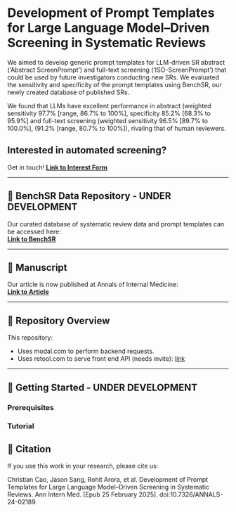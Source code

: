 # Development of Prompt Templates for Large Language Model–Driven Screening in Systematic Reviews


We aimed to develop generic prompt templates for LLM-driven SR abstract (‘Abstract ScreenPrompt’) and full-text screening (‘ISO-ScreenPrompt’) that could be used by future investigators conducting new SRs. We evaluated the sensitivity and specificity of the prompt templates using BenchSR, our newly created database of published SRs.

We found that LLMs have excellent performance in abstract (weighted sensitivity 97.7% [range, 86.7% to 100%], specificity 85.2% [68.3% to 95.9%] and full-text screening (weighted sensitivity 96.5% [89.7% to 100.0%], (91.2% [range, 80.7% to 100%]), rivaling that of human reviewers. 


## Interested in automated screening? 
Get in touch!
[**Link to Interest Form**](#https://docs.google.com/forms/d/e/1FAIpQLSfEkgY7gUtVW3nwBeP1anPUuSKH58oEidmr5KSG56F5E23oRA/viewform?usp=dialog)  

---

## 📂 BenchSR Data Repository - UNDER DEVELOPMENT
Our curated database of systematic review data and prompt templates can be accessed here:  
[**Link to BenchSR**](#https://docs.google.com/forms/d/e/1FAIpQLSfEkgY7gUtVW3nwBeP1anPUuSKH58oEidmr5KSG56F5E23oRA/viewform?usp=dialog)  

---

## 📄 Manuscript
Our article is now published at Annals of Internal Medicine:  
[**Link to Article**](https://annals.org/aim/article/doi/10.7326/ANNALS-24-02189)  


---

## 🔧 Repository Overview
This repository:
- Uses modal.com to perform backend requests. 
- Uses retool.com to serve front end API (needs invite): [link](#https://jzsang.retool.com/apps/31a31416-c19a-11ee-9b48-330b639442e6/Jason%20Sang%20-%20Feb%2001%2C%202024%20-%2011%3A10%3A49PM)

---

## 🚀 Getting Started - UNDER DEVELOPMENT
### Prerequisites


### Tutorial



## 📝 Citation
If you use this work in your research, please cite us:

Christian Cao, Jason Sang, Rohit Arora, et al. Development of Prompt Templates for Large Language Model–Driven Screening in Systematic Reviews. Ann Intern Med. [Epub 25 February 2025]. doi:10.7326/ANNALS-24-02189




